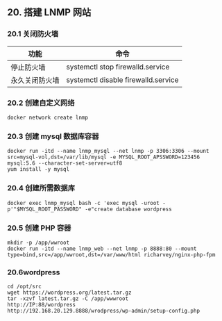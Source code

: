 ## 20. 搭建 LNMP 网站

### 20.1 关闭防火墙

| 功能           | 命令                                |
| -------------- | ----------------------------------- |
| 停止防火墙     | systemctl stop firewalld.service    |
| 永久关闭防火墙 | systemctl disable firewalld.service |

### 20.2 创建自定义网络

```
docker network create lnmp
```

### 20.3 创建 mysql 数据库容器

```
docker run -itd --name lnmp_mysql --net lnmp -p 3306:3306 --mount src=mysql-vol,dst=/var/lib/mysql -e MYSQL_ROOT_APSSWORD=123456 mysql:5.6 --character-set-server=utf8
yum install -y mysql
```

### 20.4 创建所需数据库

```
docker exec lnmp_mysql bash -c 'exec mysql -uroot -p'"$MYSQL_ROOT_PASSWORD" -e"create database wordpress
```

### 20.5 创建 PHP 容器

```
mkdir -p /app/wwroot
docker run -itd --name lnmp_web --net lnmp -p 8888:80 --mount type=bind,src=/app/wwroot,dst=/var/www/html richarvey/nginx-php-fpm
```

### 20.6wordpress

```
cd /opt/src
wget https://wordpress.org/latest.tar.gz
tar -xzvf latest.tar.gz -C /app/wwwroot
http://IP:88/wordpress
http://192.168.20.129.8888/wrodpress/wp-admin/setup-config.php
```
